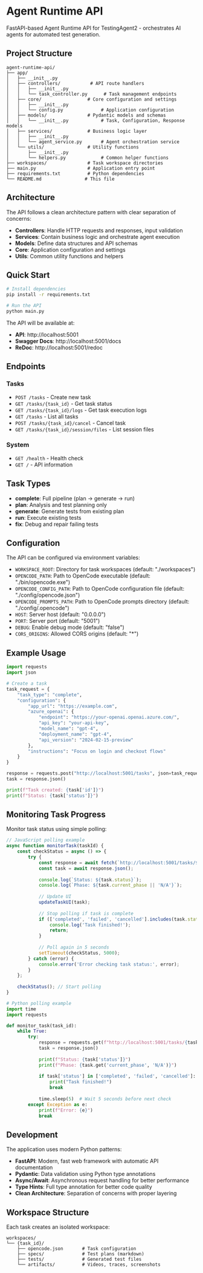 # Agent Runtime API

FastAPI-based Agent Runtime API for TestingAgent2 - orchestrates AI agents for automated test generation.

## Project Structure

```
agent-runtime-api/
├── app/
│   ├── __init__.py
│   ├── controllers/           # API route handlers
│   │   ├── __init__.py
│   │   └── task_controller.py      # Task management endpoints
│   ├── core/                 # Core configuration and settings
│   │   ├── __init__.py
│   │   └── config.py              # Application configuration
│   ├── models/               # Pydantic models and schemas
│   │   └── __init__.py            # Task, Configuration, Response models
│   ├── services/             # Business logic layer
│   │   ├── __init__.py
│   │   └── agent_service.py       # Agent orchestration service
│   └── utils/                # Utility functions
│       ├── __init__.py
│       └── helpers.py             # Common helper functions
├── workspaces/               # Task workspace directories
├── main.py                   # Application entry point
├── requirements.txt          # Python dependencies
└── README.md                # This file
```

## Architecture

The API follows a clean architecture pattern with clear separation of concerns:

- **Controllers**: Handle HTTP requests and responses, input validation
- **Services**: Contain business logic and orchestrate agent execution
- **Models**: Define data structures and API schemas
- **Core**: Application configuration and settings
- **Utils**: Common utility functions and helpers

## Quick Start

```bash
# Install dependencies
pip install -r requirements.txt

# Run the API
python main.py
```

The API will be available at:
- **API**: http://localhost:5001
- **Swagger Docs**: http://localhost:5001/docs
- **ReDoc**: http://localhost:5001/redoc

## Endpoints

### Tasks
- `POST /tasks` - Create new task
- `GET /tasks/{task_id}` - Get task status
- `GET /tasks/{task_id}/logs` - Get task execution logs
- `GET /tasks` - List all tasks
- `POST /tasks/{task_id}/cancel` - Cancel task
- `GET /tasks/{task_id}/session/files` - List session files

### System
- `GET /health` - Health check
- `GET /` - API information

## Task Types

- **complete**: Full pipeline (plan → generate → run)
- **plan**: Analysis and test planning only
- **generate**: Generate tests from existing plan
- **run**: Execute existing tests
- **fix**: Debug and repair failing tests

## Configuration

The API can be configured via environment variables:

- `WORKSPACE_ROOT`: Directory for task workspaces (default: "./workspaces")
- `OPENCODE_PATH`: Path to OpenCode executable (default: "./bin/opencode.exe")
- `OPENCODE_CONFIG_PATH`: Path to OpenCode configuration file (default: "./config/opencode.json")
- `OPENCODE_PROMPTS_PATH`: Path to OpenCode prompts directory (default: "./config/.opencode")
- `HOST`: Server host (default: "0.0.0.0")
- `PORT`: Server port (default: "5001")
- `DEBUG`: Enable debug mode (default: "false")
- `CORS_ORIGINS`: Allowed CORS origins (default: "*")

## Example Usage

```python
import requests
import json

# Create a task
task_request = {
    "task_type": "complete",
    "configuration": {
        "app_url": "https://example.com",
        "azure_openai": {
            "endpoint": "https://your-openai.openai.azure.com/",
            "api_key": "your-api-key",
            "model_name": "gpt-4",
            "deployment_name": "gpt-4",
            "api_version": "2024-02-15-preview"
        },
        "instructions": "Focus on login and checkout flows"
    }
}

response = requests.post("http://localhost:5001/tasks", json=task_request)
task = response.json()

print(f"Task created: {task['id']}")
print(f"Status: {task['status']}")
```

## Monitoring Task Progress

Monitor task status using simple polling:

```javascript
// JavaScript polling example
async function monitorTask(taskId) {
    const checkStatus = async () => {
        try {
            const response = await fetch(`http://localhost:5001/tasks/${taskId}`);
            const task = await response.json();
            
            console.log(`Status: ${task.status}`);
            console.log(`Phase: ${task.current_phase || 'N/A'}`);
            
            // Update UI
            updateTaskUI(task);
            
            // Stop polling if task is complete
            if (['completed', 'failed', 'cancelled'].includes(task.status)) {
                console.log('Task finished!');
                return;
            }
            
            // Poll again in 5 seconds
            setTimeout(checkStatus, 5000);
        } catch (error) {
            console.error('Error checking task status:', error);
        }
    };
    
    checkStatus(); // Start polling
}
```

```python
# Python polling example
import time
import requests

def monitor_task(task_id):
    while True:
        try:
            response = requests.get(f"http://localhost:5001/tasks/{task_id}")
            task = response.json()
            
            print(f"Status: {task['status']}")
            print(f"Phase: {task.get('current_phase', 'N/A')}")
            
            if task['status'] in ['completed', 'failed', 'cancelled']:
                print("Task finished!")
                break
                
            time.sleep(5)  # Wait 5 seconds before next check
        except Exception as e:
            print(f"Error: {e}")
            break
```

## Development

The application uses modern Python patterns:

- **FastAPI**: Modern, fast web framework with automatic API documentation
- **Pydantic**: Data validation using Python type annotations
- **Async/Await**: Asynchronous request handling for better performance
- **Type Hints**: Full type annotation for better code quality
- **Clean Architecture**: Separation of concerns with proper layering

## Workspace Structure

Each task creates an isolated workspace:
```
workspaces/
└── {task_id}/
    ├── opencode.json       # Task configuration
    ├── specs/              # Test plans (markdown)
    ├── tests/              # Generated test files
    └── artifacts/          # Videos, traces, screenshots
```
